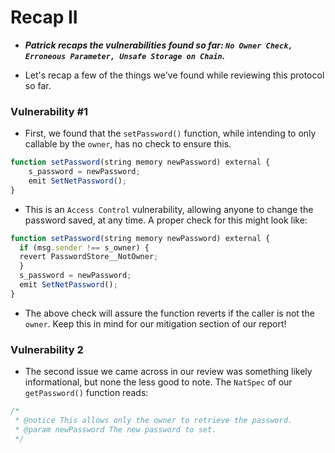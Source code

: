 # Recap II
- ***Patrick recaps the vulnerabilities found so far: `No Owner Check, Erroneous Parameter, Unsafe Storage on Chain`.***

- Let's recap a few of the things we've found while reviewing this protocol so far.

### Vulnerability #1
- First, we found that the `setPassword()` function, while intending to only callable by the `owner`, has no check to ensure this.

```js
function setPassword(string memory newPassword) external {
    s_password = newPassword;
    emit SetNetPassword();
}
```

- This is an `Access Control` vulnerability, allowing anyone to change the password saved, at any time. A proper check for this might look like:

```js
function setPassword(string memory newPassword) external {
  if (msg.sender !== s_owner) {
  revert PasswordStore__NotOwner;
  }
  s_password = newPassword;
  emit SetNetPassword();
}

```

- The above check will assure the function reverts if the caller is not the `owner`. Keep this in mind for our mitigation section of our report!

### Vulnerability 2
- The second issue we came across in our review was something likely informational, but none the less good to note. The `NatSpec` of our `getPassword()` function reads:

```js
/*
 * @notice This allows only the owner to retrieve the password.
 * @param newPassword The new password to set.
 */
```
